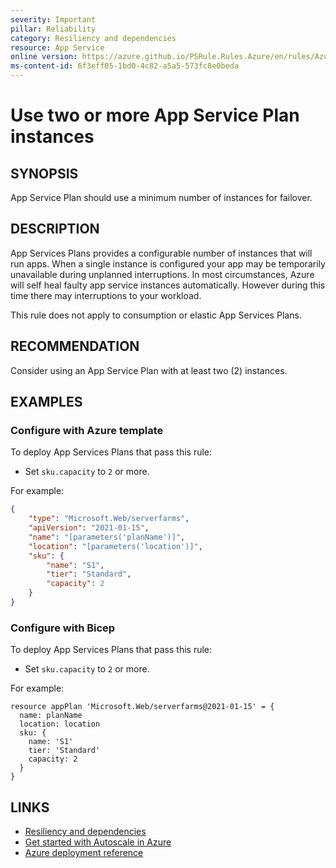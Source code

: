 ```yaml
---
severity: Important
pillar: Reliability
category: Resiliency and dependencies
resource: App Service
online version: https://azure.github.io/PSRule.Rules.Azure/en/rules/Azure.AppService.PlanInstanceCount/
ms-content-id: 6f3eff05-1bd0-4c82-a5a5-573fc8e0beda
---
```


# Use two or more App Service Plan instances

## SYNOPSIS

App Service Plan should use a minimum number of instances for failover.

## DESCRIPTION

App Services Plans provides a configurable number of instances that will run apps.
When a single instance is configured your app may be temporarily unavailable during unplanned interruptions.
In most circumstances, Azure will self heal faulty app service instances automatically.
However during this time there may interruptions to your workload.

This rule does not apply to consumption or elastic App Services Plans.

## RECOMMENDATION

Consider using an App Service Plan with at least two (2) instances.

## EXAMPLES

### Configure with Azure template

To deploy App Services Plans that pass this rule:

- Set `sku.capacity` to `2` or more.

For example:

```json
{
    "type": "Microsoft.Web/serverfarms",
    "apiVersion": "2021-01-15",
    "name": "[parameters('planName')]",
    "location": "[parameters('location')]",
    "sku": {
        "name": "S1",
        "tier": "Standard",
        "capacity": 2
    }
}
```

### Configure with Bicep

To deploy App Services Plans that pass this rule:

- Set `sku.capacity` to `2` or more.

For example:

```bicep
resource appPlan 'Microsoft.Web/serverfarms@2021-01-15' = {
  name: planName
  location: location
  sku: {
    name: 'S1'
    tier: 'Standard'
    capacity: 2
  }
}
```

## LINKS

- [Resiliency and dependencies](https://learn.microsoft.com/azure/architecture/framework/resiliency/design-resiliency)
- [Get started with Autoscale in Azure](https://learn.microsoft.com/azure/azure-monitor/autoscale/autoscale-get-started)
- [Azure deployment reference](https://learn.microsoft.com/azure/templates/microsoft.web/serverfarms)
